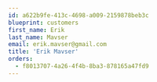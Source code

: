 ```yaml
---
id: a622b9fe-413c-4698-a009-2159878beb3c
blueprint: customers
first_name: Erik
last_name: Mavser
email: erik.mavser@gmail.com
title: 'Erik Mavser'
orders:
  - f8013707-4a26-4f4b-8ba3-878165a47fd9
---
```

